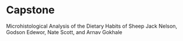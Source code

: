 # Capstone
Microhistological Analysis of the Dietary Habits of Sheep
Jack Nelson, Godson Edewor, Nate Scott, and Arnav Gokhale
